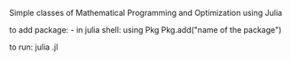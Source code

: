 Simple classes of Mathematical Programming and Optimization using Julia

to add package:
    - in julia shell:
        using Pkg
        Pkg.add("name of the package")

to run:
    julia .jl
